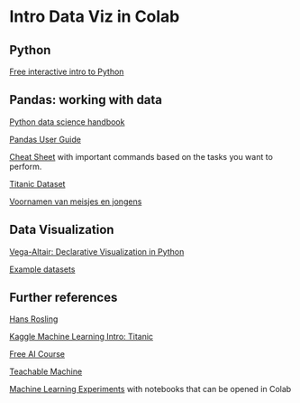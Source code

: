 # Intro Data Viz in Colab

## Python

[Free interactive intro to Python](https://www.learnpython.org)

## Pandas: working with data

[Python data science handbook](https://jakevdp.github.io/PythonDataScienceHandbook/)

[Pandas User Guide](https://pandas.pydata.org/docs/user_guide/index.html#user-guide)

[Cheat Sheet](https://pandas.pydata.org/Pandas_Cheat_Sheet.pdf) with important commands based on the tasks you want to perform.

[Titanic Dataset](https://www.kaggle.com/datasets/heptapod/titanic)

[Voornamen van meisjes en jongens](https://statbel.fgov.be/nl/themas/bevolking/namen-en-voornamen/voornamen-van-meisjes-en-jongens)

## Data Visualization

[Vega-Altair: Declarative Visualization in Python](https://altair-viz.github.io)

[Example datasets](https://github.com/vega/vega-datasets/blob/next/SOURCES.md)


## Further references

[Hans Rosling](https://www.youtube.com/watch?v=jbkSRLYSojo)

[Kaggle Machine Learning Intro: Titanic](https://www.kaggle.com/c/titanic)

[Free AI Course](https://course.fast.ai)

[Teachable Machine](https://teachablemachine.withgoogle.com/)

[Machine Learning Experiments](https://trekhleb.dev/machine-learning-experiments/#/) with notebooks that can be opened in Colab




